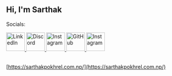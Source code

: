 
## Hi, I'm Sarthak

Socials:

<div>


<a href="https://www.linkedin.com/in/sarthak-pokhrel/" target="_blank">
  <img src="https://github.com/FortAwesome/Font-Awesome/raw/6.x/svgs/brands/linkedin.svg" width="50" height="50" alt="LinkedIn">
</a>
<a href="https://discordapp.com/users/691999880377401383" target="_blank">
  <img src="https://github.com/FortAwesome/Font-Awesome/raw/6.x/svgs/brands/discord.svg" width="50" height="50" alt="Discord">
</a>
<a href="https://www.instagram.com/igoformineigottoshine" target="_blank">
  <img src="https://github.com/FortAwesome/Font-Awesome/raw/6.x/svgs/brands/instagram.svg" width="50" height="50" alt="Instagram">
</a>
<a href="https://github.com/sarthak-pokharel" target="_blank">
  <img src="https://github.com/FortAwesome/Font-Awesome/raw/6.x/svgs/brands/github.svg" width="50" height="50" alt="GitHub">
</a>
<a href="mailto:sarthak.whenever@gmail.com" target="_blank">
  <img src="https://github.com/FortAwesome/Font-Awesome/raw/6.x/svgs/regular/envelope.svg" width="50" height="50" alt="Instagram">
</a>


</div>
<br/>



[https://sarthakpokhrel.com.np/](https://sarthakpokhrel.com.np/)


